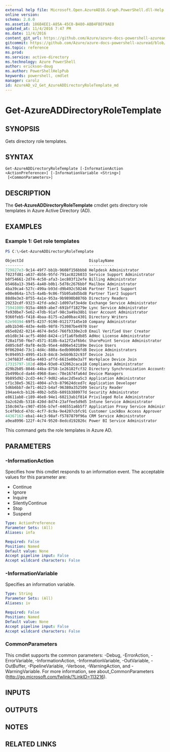 ```yaml
---
external help file: Microsoft.Open.AzureAD16.Graph.PowerShell.dll-Help.xml
online version: 
schema: 2.0.0
ms.assetid: 186B4EE1-A85A-45C0-B480-ABB4FBEF9AE0
updated_at: 11/4/2016 7:47 PM
ms.date: 11/4/2016
content_git_url: https://github.com/Azure/azure-docs-powershell-azuread/blob/master/Azure%20AD%20Cmdlets/AzureAD/v2/Get-AzureADDirectoryRoleTemplate.md
gitcommit: https://github.com/Azure/azure-docs-powershell-azuread/blob/e5a312afd52db35e094c67df17276dbafa935d1a/Azure%20AD%20Cmdlets/AzureAD/v2/Get-AzureADDirectoryRoleTemplate.md
ms.topic: reference
ms.prod: 
ms.service: active-directory
ms.technology: Azure PowerShell
author: erickson-doug
ms.author: PowerShellHelpPub
keywords: powershell, cmdlet
manager: carolz
id: AzureAD_v2_Get_AzureADDirectoryRoleTemplate_md
---
```


# Get-AzureADDirectoryRoleTemplate

## SYNOPSIS
Gets directory role templates.

## SYNTAX
```
Get-AzureADDirectoryRoleTemplate [-InformationAction <ActionPreference>] [-InformationVariable <String>]
 [<CommonParameters>]
```

## DESCRIPTION
The **Get-AzureADDirectoryRoleTemplate** cmdlet gets directory role templates in Azure Active Directory (AD).
## EXAMPLES

### Example 1: Get role templates
```PowerShell
PS C:\>Get-AzureADDirectoryRoleTemplate

ObjectId                             DisplayName                             Description
--------                             -----------                             -----------
729827e3-9c14-49f7-bb1b-9608f156bbb8 Helpdesk Administrator                  Helpdesk Administrator has access to perform common helpdesk related tasks.
f023fd81-a637-4b56-95fd-791ac0226033 Service Support Administrator           Service Support Administrator has access to perform common support tasks.
b0f54661-2d74-4c50-afa3-1ec803f12efe Billing Administrator                   Billing Administrator has access to perform common billing related tasks.
b5468a13-3945-4a40-b0b1-5d78c2676bbf Mailbox Administrator                   Allows access and management of users mailboxes.
4ba39ca4-527c-499a-b93d-d9b492c50246 Partner Tier1 Support                   Allows ability to perform tier1 support tasks.
e00e864a-17c5-4a4b-9c06-f5b95a8d5bd8 Partner Tier2 Support                   Allows ability to perform tier2 support tasks.
88d8e3e3-8f55-4a1e-953a-9b9898b8876b Directory Readers                       Allows access to various read only tasks in the directory.
29232cdf-9323-42fd-ade2-1d097af3e4de Exchange Service Administrator          Exchange Service Administrator.
75941009-915a-4869-abe7-691bff18279e Lync Service Administrator              Lync Service Administrator.
fe930be7-5e62-47db-91af-98c3a49a38b1 User Account Administrator              User Account Administrator has access to perform common user management related tasks.
9360feb5-f418-4baa-8175-e2a00bac4301 Directory Writers                       Allows access read tasks and a subset of write tasks in the directory.
62e90394-69f5-4237-9190-012177145e10 Company Administrator                   Company Administrator role has full access to perform any operation in the company scope.
a0b1b346-4d3e-4e8b-98f8-753987be4970 User                                    Every user is implicitly considered to be a member of the User Role.
d65e02d2-0214-4674-8e5d-766fb330e2c0 Email Verified User Creator             Allows creation of new email verified users.
eb1d8c34-acf5-460d-8424-c1f1a6fbdb85 AdHoc License Administrator             Allows access manage AdHoc license.
f28a1f50-f6e7-4571-818b-6a12f2af6b6c SharePoint Service Administrator        SharePoint Service Administrator.
d405c6df-0af8-4e3b-95e4-4d06e542189e Device Users                            Device Users
9f06204d-73c1-4d4c-880a-6edb90606fd8 Device Administrators                   Device Administrators
9c094953-4995-41c8-84c8-3ebb9b32c93f Device Join                             Device Join
c34f683f-4d5a-4403-affd-6615e00e3a7f Workplace Device Join                   Workplace Device Join
17315797-102d-40b4-93e0-432062caca18 Compliance Administrator                Compliance administrator.
d29b2b05-8046-44ba-8758-1e26182fcf32 Directory Synchronization Accounts      Directory Synchronization Accounts
2b499bcd-da44-4968-8aec-78e1674fa64d Device Managers                         Allows access to read and edit device properties.
9b895d92-2cd3-44c7-9d02-a6ac2d5ea5c3 Application Administrator               Application Administrator role has access to perform common application management related tasks.
cf1c38e5-3621-4004-a7cb-879624dced7c Application Developer                   Application Developer role has ability to create single-tenant applications.
5d6b6bb7-de71-4623-b4af-96380a352509 Security Reader                         Security Reader allows ability to read security information and reports.
194ae4cb-b126-40b2-bd5b-6091b380977d Security Administrator                  Security Administrator allows ability to read and manage security configuration and reports.
e8611ab8-c189-46e8-94e1-60213ab1f814 Privileged Role Administrator           Privileged Role Administrator has access to perform common role management related tasks.
3a2c62db-5318-420d-8d74-23affee5d9d5 Intune Service Administrator            Intune Service Administrator has full access in the Intune Service.
158c047a-c907-4556-b7ef-446551a6b5f7 Application Proxy Service Administrator Application Proxy Service Administrator has full access in the Application Proxy Service.
5c4f9dcd-47dc-4cf7-8c9a-9e4207cbfc91 Customer LockBox Access Approver        Customer LockBox Access Approver has approval access to user data requests.
44367163-eba1-44c3-98af-f5787879f96a CRM Service Administrator               CRM Service Administrator has full access in the CRM Service.
a9ea8996-122f-4c74-9520-8edcd192826c Power BI Service Administrator          Full access in the Power BI Service.
```
This command gets the role templates in Azure AD.
## PARAMETERS

### -InformationAction
Specifies how this cmdlet responds to an information event. The acceptable values for this parameter are:

- Continue
- Ignore
- Inquire
- SilentlyContinue
- Stop
- Suspend

```yaml
Type: ActionPreference
Parameter Sets: (All)
Aliases: infa

Required: False
Position: Named
Default value: None
Accept pipeline input: False
Accept wildcard characters: False
```

### -InformationVariable
Specifies an information variable.

```yaml
Type: String
Parameter Sets: (All)
Aliases: iv

Required: False
Position: Named
Default value: None
Accept pipeline input: False
Accept wildcard characters: False
```

### CommonParameters
This cmdlet supports the common parameters: -Debug, -ErrorAction, -ErrorVariable, -InformationAction, -InformationVariable, -OutVariable, -OutBuffer, -PipelineVariable, -Verbose, -WarningAction, and -WarningVariable. For more information, see about_CommonParameters (http://go.microsoft.com/fwlink/?LinkID=113216).

## INPUTS

## OUTPUTS

## NOTES

## RELATED LINKS


